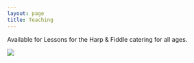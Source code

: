```yaml
---
layout: page
title: Teaching
---
```


Available for Lessons for the Harp & Fiddle catering for all ages. 

<img src="/assets/img/path.jpg" class="center">

